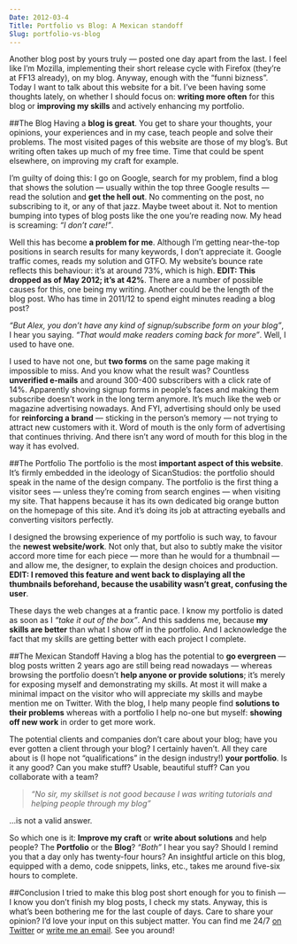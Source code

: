 ```yaml
---
Date: 2012-03-4
Title: Portfolio vs Blog: A Mexican standoff
Slug: portfolio-vs-blog
---
```


Another blog post by yours truly — posted one day apart from the last. I feel like I’m Mozilla, implementing their short release cycle with Firefox (they’re at FF13 already), on my blog. Anyway, enough with the “funni bizness”. Today I want to talk about this website for a bit. I’ve been having some thoughts lately, on whether I should focus on: **writing more often** for this blog or **improving my skills** and actively enhancing my portfolio.

##The Blog
Having a **blog is great**. You get to share your thoughts, your opinions, your experiences and in my case, teach people and solve their problems. The most visited pages of this website are those of my blog’s. But writing often takes up much of my free time. Time that could be spent elsewhere, on improving my craft for example.

I’m guilty of doing this: I go on Google, search for my problem, find a blog that shows the solution — usually within the top three Google results — read the solution and **get the hell out**. No commenting on the post, no subscribing to it, or any of that jazz. Maybe tweet about it. Not to mention bumping into types of blog posts like the one you’re reading now. My head is screaming: *“I don’t care!”*.

Well this has become **a problem for me**. Although I’m getting near-the-top positions in search results for many keywords, I don’t appreciate it. Google traffic comes, reads my solution and GTFO. My website’s bounce rate reflects this behaviour: it’s at around 73%, which is high. **EDIT: This dropped as of May 2012; it’s at 42%**. There are a number of possible causes for this, one being my writing. Another could be the length of the blog post. Who has time in 2011/12 to spend eight minutes reading a blog post?

_“But Alex, you don’t have any kind of signup/subscribe form on your blog”_, I hear you saying. _“That would make readers coming back for more”_. Well, I used to have one.

I used to have not one, but **two forms** on the same page making it impossible to miss. And you know what the result was? Countless **unverified e-mails** and around 300-400 subscribers with a click rate of 14%. Apparently shoving signup forms in people’s faces and making them subscribe doesn’t work in the long term anymore. It’s much like the web or magazine advertising nowadays. And FYI, advertising should only be used for **reinforcing a brand** — sticking in the person’s memory — not trying to attract new customers with it. Word of mouth is the only form of advertising that continues thriving. And there isn’t any word of mouth for this blog in the way it has evolved.

##The Portfolio
The portfolio is the most **important aspect of this website**. It’s firmly embedded in the ideology of SicanStudios: the portfolio should speak in the name of the design company. The portfolio is the first thing a visitor sees — unless they’re coming from search engines — when visiting my site. That happens because it has its own dedicated big orange button on the homepage of this site. And it’s doing its job at attracting eyeballs and converting visitors perfectly.

I designed the browsing experience of my portfolio is such way, to favour the **newest website/work**. Not only that, but also to subtly make the visitor accord more time for each piece — more than he would for a thumbnail — and allow me, the designer, to explain the design choices and production. **EDIT: I removed this feature and went back to displaying all the thumbnails beforehand, because the usability wasn’t great, confusing the user**.

These days the web changes at a frantic pace. I know my portfolio is dated as soon as I *“take it out of the box”*. And this saddens me, because **my skills are better** than what I show off in the portfolio. And I acknowledge the fact that my skills are getting better with each project I complete.

##The Mexican Standoff
Having a blog has the potential to **go evergreen** — blog posts written 2 years ago are still being read nowadays — whereas browsing the portfolio doesn’t **help anyone or provide solutions**; it’s merely for exposing myself and demonstrating my skills. At most it will make a minimal impact on the visitor who will appreciate my skills and maybe mention me on Twitter. With the blog, I help many people find **solutions to their problems** whereas with a portfolio I help no-one but myself: **showing off new work** in order to get more work.

The potential clients and companies don’t care about your blog; have you ever gotten a client through your blog? I certainly haven’t. All they care about is (I hope not “qualifications” in the design industry!) **your portfolio**. Is it any good? Can you make stuff? Usable, beautiful stuff? Can you collaborate with a team?

> _“No sir, my skillset is not good because I was writing tutorials and helping people through my blog”_

…is not a valid answer.

So which one is it: **Improve my craft** or **write about solutions** and help people? The **Portfolio** or the **Blog**? *“Both”* I hear you say? Should I remind you that a day only has twenty-four hours? An insightful article on this blog, equipped with a demo, code snippets, links, etc., takes me around five-six hours to complete.

##Conclusion
I tried to make this blog post short enough for you to finish — I know you don’t finish my blog posts, I check my stats. Anyway, this is what’s been bothering me for the last couple of days. Care to share your opinion? I’d love your input on this subject matter. You can find me 24/7 <a href="http://twitter.com/sican">on Twitter</a> or <a href="mailto:admin@sicanstudios.com">write me an email</a>. See you around!